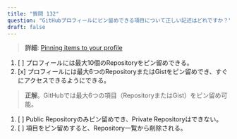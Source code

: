 ```yaml
---
title: "質問 132"  
question: "GitHubプロフィールにピン留めできる項目について正しい記述はどれですか？"  
draft: false  
---
```


> **詳細**: [Pinning items to your profile](https://docs.github.com/en/account-and-profile/setting-up-and-managing-your-github-profile/customizing-your-profile/pinning-items-to-your-profile)

1. [ ] プロフィールには最大10個のRepositoryをピン留めできる。  
1. [x] プロフィールには最大6つのRepositoryまたはGistをピン留めでき、すぐにアクセスできるようにできる。  
  > **正解**。GitHubでは最大6つの項目（RepositoryまたはGist）をピン留め可能。  
1. [ ] Public Repositoryのみピン留めでき、Private Repositoryはできない。  
1. [ ] 項目をピン留めすると、Repository一覧から削除される。